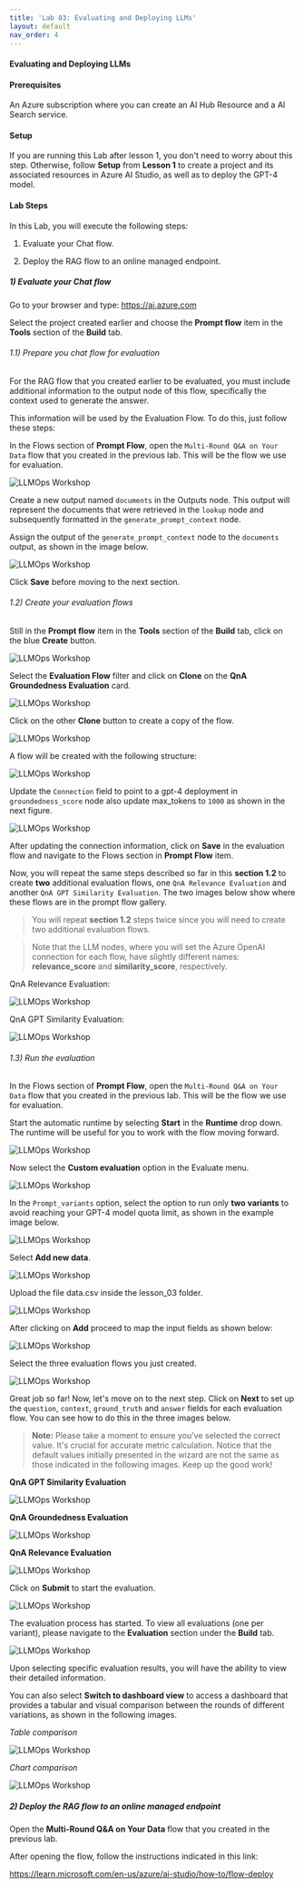 ```yaml
---
title: 'Lab 03: Evaluating and Deploying LLMs'
layout: default
nav_order: 4
---
```

#### Evaluating and Deploying LLMs

#### Prerequisites

An Azure subscription where you can create an AI Hub Resource and a AI Search service.

#### Setup

If you are running this Lab after lesson 1, you don't need to worry about this step. Otherwise, follow **Setup** from **Lesson 1** to create a project and its associated resources in Azure AI Studio, as well as to deploy the GPT-4 model.

#### Lab Steps

In this Lab, you will execute the following steps:

1) Evaluate your Chat flow.

2) Deploy the RAG flow to an online managed endpoint.

##### 1) Evaluate your Chat flow

Go to your browser and type: https://ai.azure.com

Select the project created earlier and choose the **Prompt flow** item in the **Tools** section of the **Build** tab.

###### 1.1) Prepare you chat flow for evaluation

For the RAG flow that you created earlier to be evaluated, you must include additional information to the output node of this flow, specifically the context used to generate the answer.

This information will be used by the Evaluation Flow. To do this, just follow these steps:

In the Flows section of **Prompt Flow**, open the `Multi-Round Q&A on Your Data` flow that you created in the previous lab. This will be the flow we use for evaluation.

![LLMOps Workshop](images/26.02.2024_23.43.08_REC.png)

Create a new output named `documents` in the Outputs node. This output will represent the documents that were retrieved in the `lookup` node and subsequently formatted in the `generate_prompt_context` node.

Assign the output of the `generate_prompt_context` node to the `documents` output, as shown in the image below.

![LLMOps Workshop](images/07.02.2024_23.37.47_REC.png)

Click **Save** before moving to the next section.

###### 1.2) Create your evaluation flows

Still in the **Prompt flow** item in the **Tools** section of the **Build** tab, click on the blue **Create** button.

![LLMOps Workshop](images/05.01.2024_00.43.51_REC.png)

Select the **Evaluation Flow** filter and click on **Clone** on the **QnA Groundedness Evaluation** card.

![LLMOps Workshop](images/26.02.2024_23.14.59_REC.png)

Click on the other **Clone** button to create a copy of the flow.

![LLMOps Workshop](images/26.02.2024_23.18.12_REC.png)

A flow will be created with the following structure:

![LLMOps Workshop](images/26.02.2024_23.21.02_REC.png)

Update the `Connection` field to point to a gpt-4 deployment in `groundedness_score` node also update max_tokens to `1000` as shown in the next figure.  
   
![LLMOps Workshop](images/26.02.2024_23.24.46_REC.png)

After updating the connection information, click on **Save** in the evaluation flow and navigate to the Flows section in **Prompt Flow** item.

Now, you will repeat the same steps described so far in this **section 1.2** to create **two** additional evaluation flows, one `QnA Relevance Evaluation` and another `QnA GPT Similarity Evaluation`. The two images below show where these flows are in the prompt flow gallery.

> You will repeat **section 1.2** steps twice since you will need to create two additional evaluation flows.

> Note that the LLM nodes, where you will set the Azure OpenAI connection for each flow, have slightly different names: **relevance_score** and **similarity_score**, respectively.

QnA Relevance Evaluation:

![LLMOps Workshop](images/14.03.2024_16.04.30_REC.png)


QnA GPT Similarity Evaluation:

![LLMOps Workshop](images/14.03.2024_16.05.01_REC.png)


###### 1.3) Run the evaluation

In the Flows section of **Prompt Flow**, open the `Multi-Round Q&A on Your Data` flow that you created in the previous lab. This will be the flow we use for evaluation.

Start the automatic runtime by selecting **Start** in the **Runtime** drop down. The runtime will be useful for you to work with the flow moving forward.

![LLMOps Workshop](images/13.03.2024_10.31.21_REC.png)

Now select the **Custom evaluation** option in the Evaluate menu.

![LLMOps Workshop](images/05.01.2024_01.31.10_REC.png)

In the `Prompt_variants` option, select the option to run only **two variants** to avoid reaching your GPT-4 model quota limit, as shown in the example image below.

![LLMOps Workshop](images/15.03.2024_00.36.03_REC.png)

Select **Add new data**.

![LLMOps Workshop](images/26.02.2024_23.51.33_REC.png)

Upload the file data.csv inside the lesson_03 folder.

![LLMOps Workshop](images/26.02.2024_23.54.35_REC.png)

After clicking on **Add**  proceed to map the input fields as shown below: 

![LLMOps Workshop](images/05.01.2024_01.36.19_REC.png)

Select the three evaluation flows you just created.

![LLMOps Workshop](images/14.03.2024_22.29.58_REC.png)

Great job so far! Now, let's move on to the next step. Click on **Next** to set up the `question`, `context`, `ground_truth` and `answer` fields for each evaluation flow. You can see how to do this in the three images below.

> **Note:** Please take a moment to ensure you've selected the correct value. It's crucial for accurate metric calculation. Notice that the default values initially presented in the wizard are not the same as those indicated in the following images. Keep up the good work!

**QnA GPT Similarity Evaluation**

![LLMOps Workshop](images/14.03.2024_23.08.34_REC.png)

**QnA Groundedness Evaluation**

![LLMOps Workshop](images/14.03.2024_23.11.52_REC.png)

**QnA Relevance Evaluation**

![LLMOps Workshop](images/14.03.2024_23.12.25_REC.png)

Click on **Submit** to start the evaluation.

![LLMOps Workshop](images/05.01.2024_01.44.01_REC.png)

The evaluation process has started. To view all evaluations (one per variant), please navigate to the **Evaluation** section under the **Build** tab.

![LLMOps Workshop](images/15.03.2024_00.52.20_REC.png)

Upon selecting specific evaluation results, you will have the ability to view their detailed information.

You can also select **Switch to dashboard view** to access a dashboard that provides a tabular and visual comparison between the rounds of different variations, as shown in the following images.

*Table comparison*

![LLMOps Workshop](images/15.03.2024_01.28.00_REC.png)

*Chart comparison*

![LLMOps Workshop](images/15.03.2024_01.21.34_REC.png)

##### 2) Deploy the RAG flow to an online managed endpoint

Open the **Multi-Round Q&A on Your Data** flow that you created in the previous lab.

After opening the flow, follow the instructions indicated in this link:

https://learn.microsoft.com/en-us/azure/ai-studio/how-to/flow-deploy